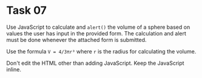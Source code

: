 # Task 07

Use JavaScript to calculate and `alert()` the volume of a sphere based on values the user has input in the provided form. The calculation and alert must be done whenever the attached form is submitted.

Use the formula `V = 4/3πr³` where `r` is the radius for calculating the volume.

Don't edit the HTML other than adding JavaScript.
Keep the JavaScript inline.
